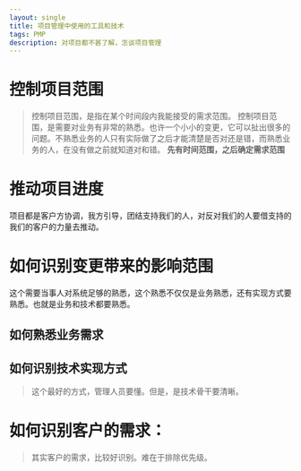 ```yaml
---
layout: single
title: 项目管理中使用的工具和技术
tags: PMP
description: 对项目都不甚了解，怎谈项目管理
---
```

# 控制项目范围
>控制项目范围，是指在某个时间段内我能接受的需求范围。
控制项目范围，是需要对业务有非常的熟悉。也许一个小小的变更，它可以扯出很多的问题。不熟悉业务的人只有实际做了之后才能清楚是否对还是错，而熟悉业务的人，在没有做之前就知道对和错。
**先有时间范围，之后确定需求范围**

# 推动项目进度
项目都是客户方协调，我方引导，团结支持我们的人，对反对我们的人要借支持的我们的客户的力量去推动。


# 如何识别变更带来的影响范围
> 
这个需要当事人对系统足够的熟悉，这个熟悉不仅仅是业务熟悉，还有实现方式要熟悉。也就是业务和技术都要熟悉。
## 如何熟悉业务需求


## 如何识别技术实现方式
>这个最好的方式，管理人员要懂。但是，是技术骨干要清晰。

# 如何识别客户的需求：
>其实客户的需求，比较好识别。难在于排除优先级。